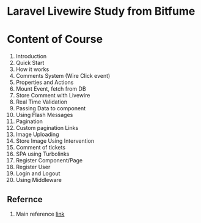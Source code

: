 # Laravel Livewire Study from Bitfume

# Content of Course

1. Introduction
2. Quick Start
3. How it works
4. Comments System (Wire Click event)
5. Properties and Actions
6. Mount Event, fetch from DB
7. Store Comment with Livewire
8. Real Time Validation
9. Passing Data to component
10. Using Flash Messages
11. Pagination
12. Custom pagination Links
13. Image Uploading
14. Store Image Using Intervention
15. Comment of tickets
16. SPA using Turbolinks
17. Register Component/Page
18. Register User
19. Login and Logout
20. Using Middleware


## Refernce
1. Main reference [link](https://www.youtube.com/watch?v=HWTF-oi70e4)